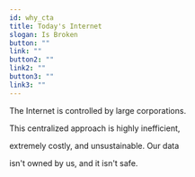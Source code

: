 ```yaml
---
id: why_cta
title: Today's Internet
slogan: Is Broken
button: ""
link: ""
button2: ""
link2: ""
button3: ""
link3: ""
---
```


The Internet is controlled by large corporations.

This centralized approach is highly inefficient, 

extremely costly, and unsustainable. Our data 

isn't owned by us, and it isn't safe.
